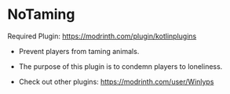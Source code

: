 # NoTaming
Required Plugin: https://modrinth.com/plugin/kotlinplugins
- Prevent players from taming animals.
- The purpose of this plugin is to condemn players to loneliness.

- Check out other plugins: https://modrinth.com/user/Winlyps

